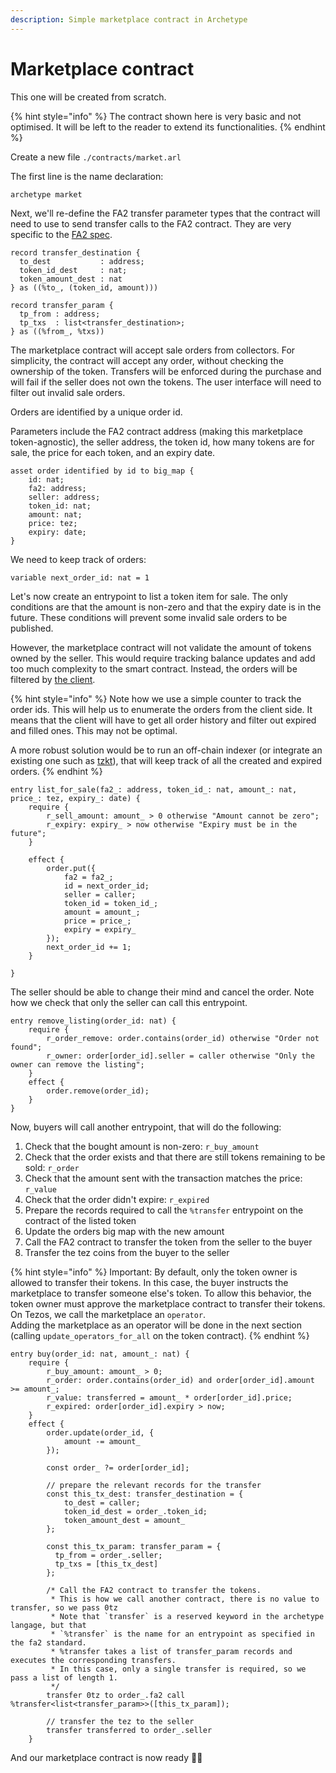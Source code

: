 ```yaml
---
description: Simple marketplace contract in Archetype
---
```


# Marketplace contract

This one will be created from scratch.

{% hint style="info" %}
The contract shown here is very basic and not optimised. It will be left to the reader to extend its functionalities.&#x20;
{% endhint %}

Create a new file `./contracts/market.arl`

The first line is the name declaration:&#x20;

```
archetype market
```

Next, we'll re-define the FA2 transfer parameter types that the contract will need to use to send transfer calls to the FA2 contract. They are very specific to the [FA2 spec](https://tzip.tezosagora.org/proposal/tzip-12/).

```archetype
record transfer_destination {
  to_dest           : address;
  token_id_dest     : nat;
  token_amount_dest : nat
} as ((%to_, (token_id, amount)))

record transfer_param {
  tp_from : address;
  tp_txs  : list<transfer_destination>;
} as ((%from_, %txs))
```

The marketplace contract will accept sale orders from collectors. For simplicity, the contract will accept any order, without checking the ownership of the token. Transfers will be enforced during the purchase and will fail if the seller does not own the tokens. The user interface will need to filter out invalid sale orders.&#x20;

Orders are identified by a unique order id.

Parameters include the FA2 contract address (making this marketplace token-agnostic), the seller address, the token id, how many tokens are for sale, the price for each token, and an expiry date.&#x20;

```archetype
asset order identified by id to big_map {
    id: nat;
    fa2: address;
    seller: address;
    token_id: nat;
    amount: nat;
    price: tez;
    expiry: date;
}
```

We need to keep track of orders:

```
variable next_order_id: nat = 1
```

Let's now create an entrypoint to list a token item for sale. The only conditions are that the amount is non-zero and that the expiry date is in the future. These conditions will prevent some invalid sale orders to be published.

However, the marketplace contract will not validate the amount of tokens owned by the seller. This would require tracking balance updates and add too much complexity to the smart contract. Instead, the orders will be filtered by [the client](../../front-end/market/market-page.md).

{% hint style="info" %}
Note how we use a simple counter to track the order ids. This will help us to enumerate the orders from the client side. It means that the client will have to get all order history and filter out expired and filled ones. This may not be optimal.

A more robust solution would be to run an off-chain indexer (or integrate an existing one such as [tzkt](https://api.tzkt.io/)), that will keep track of all the created and expired orders.&#x20;
{% endhint %}

```archetype
entry list_for_sale(fa2_: address, token_id_: nat, amount_: nat, price_: tez, expiry_: date) {
    require {
        r_sell_amount: amount_ > 0 otherwise "Amount cannot be zero";
        r_expiry: expiry_ > now otherwise "Expiry must be in the future";
    }

    effect {
        order.put({
            fa2 = fa2_;
            id = next_order_id;
            seller = caller;
            token_id = token_id_;
            amount = amount_;
            price = price_;
            expiry = expiry_
        });
        next_order_id += 1;
    }
    
}
```

The seller should be able to change their mind and cancel the order. Note how we check that only the seller can call this entrypoint.&#x20;

```archetype
entry remove_listing(order_id: nat) {
    require {
        r_order_remove: order.contains(order_id) otherwise "Order not found";
        r_owner: order[order_id].seller = caller otherwise "Only the owner can remove the listing";
    }
    effect {
        order.remove(order_id);
    }
}
```

Now, buyers will call another entrypoint, that will do the following:&#x20;

1. Check that the bought amount is non-zero: `r_buy_amount`
2. Check that the order exists and that there are still tokens remaining to be sold: `r_order`
3. Check that the amount sent with the transaction matches the price: `r_value`
4. Check that the order didn't expire: `r_expired`
5. Prepare the records required to call the `%transfer` entrypoint on the contract of the listed token
6. Update the orders big map with the new amount
7. Call the FA2 contract to transfer the token from the seller to the buyer
8. Transfer the tez coins from the buyer to the seller

{% hint style="info" %}
Important: By default, only the token owner is allowed to transfer their tokens. In this case, the buyer instructs the marketplace to transfer someone else's token. To allow this behavior, the token owner must approve the marketplace contract to transfer their tokens. On Tezos, we call the marketplace an `operator`.\
Adding the marketplace as an operator will be done in the next section (calling `update_operators_for_all` on the token contract).
{% endhint %}

```archetype
entry buy(order_id: nat, amount_: nat) {
    require {
        r_buy_amount: amount_ > 0;
        r_order: order.contains(order_id) and order[order_id].amount >= amount_;
        r_value: transferred = amount_ * order[order_id].price;
        r_expired: order[order_id].expiry > now;
    }
    effect {
        order.update(order_id, {
            amount -= amount_
        });

        const order_ ?= order[order_id];
        
        // prepare the relevant records for the transfer
        const this_tx_dest: transfer_destination = {
            to_dest = caller;
            token_id_dest = order_.token_id;
            token_amount_dest = amount_
        };

        const this_tx_param: transfer_param = {
          tp_from = order_.seller;
          tp_txs = [this_tx_dest]
        };

        /* Call the FA2 contract to transfer the tokens.
         * This is how we call another contract, there is no value to transfer, so we pass 0tz
         * Note that `transfer` is a reserved keyword in the archetype langage, but that
         * `%transfer` is the name for an entrypoint as specified in the fa2 standard.
         * %transfer takes a list of transfer_param records and executes the corresponding transfers.
         * In this case, only a single transfer is required, so we pass a list of length 1.
         */
        transfer 0tz to order_.fa2 call %transfer<list<transfer_param>>([this_tx_param]);

        // transfer the tez to the seller
        transfer transferred to order_.seller
    }
```

And our marketplace contract is now ready 😮‍💨
